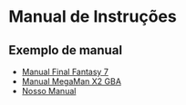 # Manual de Instruções

## Exemplo de manual
- [Manual Final Fantasy 7](http://www.thealmightyguru.com/Wiki/images/f/fc/Final_Fantasy_VII_-_PS1_-_Manual.pdf)  
- [Manual MegaMan X2 GBA](https://www.thegameisafootarcade.com/wp-content/uploads/2017/05/Megaman-Xtreme-2-Game-Manual.pdf)
- [Nosso Manual]()
